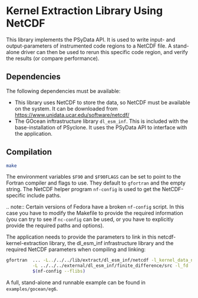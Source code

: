 # Kernel Extraction Library Using NetCDF

This library implements the PSyData API. It is used to write
input- and output-parameters of instrumented code regions to a NetCDF
file. A stand-alone driver can then be used to rerun this specific
code region, and verify the results (or compare performance).

## Dependencies

The following dependencies must be available:
- This library uses NetCDF to store the data, so NetCDF must
  be available on the system. It can be downloaded from
  https://www.unidata.ucar.edu/software/netcdf/
- The GOcean inftrastructure library ``dl_esm_inf``. This is
  included with the base-installation of PSyclone.
It uses the PSyData API to interface with the application.

## Compilation

```sh
make
```
The environment variables ``$F90`` and ``$F90FLAGS`` can be set
to point to the Fortran compiler and flags to use. They default to
``gfortran`` and the empty string. The NetCDF helper program
``nf-config`` is used to get the NetCDF-specific include paths.

.. note::
    Certain versions of Fedora have a broken ``nf-config`` script. In
    this case you have to modify the Makefile to provide the required
    information (you can try to see if ``nc-config`` can be used,
    or you have to explicitly provide the required paths and options).

The application needs to provide the parameters to link in
this netcdf-kernel-extraction library, the dl_esm_inf infrastructure library
and the required NetCDF parameters when compiling and linking:

```sh
gfortran  ... -L../../../lib/extract/dl_esm_inf/netcdf -l_kernel_data_netcdf \
          -L ../../../external/dl_esm_inf/finite_difference/src -l_fd        \
          $(nf-config --flibs)

```
A full, stand-alone and runnable example can be found in
``examples/gocean/eg6``.
